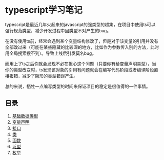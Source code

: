 # typescript学习笔记

typescript是最近几年火起来的javascript的强类型的超集，在项目中使用ts可以强行规范类型，减少开发过程中因类型不对产生的bug。

在没有使用ts前，经常会遇到某个变量结构修改了，但是对于该变量的引用并没有全部改过来（可能在某些隐藏的比较深的地方，比如作为参数传入别的方法，此时用全局搜索搜不到）。导致上线后引发莫名bug。

而用上了ts之后你就会发现不必在担心这个问题（只要你有给变量声明类型），当你的类型改变时，ts发现该对象的引用有问题就会在编写代码阶段或者编译阶段直接报错，减少了隐形的类型错误产生。

总的来说，牺牲一点编写类型的时间来保证项目的稳定是很值得的一件事情。

## 目录

1. [基础数据类型](./typescript/1-基础数据类型.md)
2. [变量声明](./typescript/2-变量声明.md)
3. [接口](./typescript/3-接口.md)
4. [类](./typescript/4-类.md)
5. [函数](./typescript/5-函数.md)
6. [泛型](./typescript/6-泛型.md)
7. [枚举](./typescript/7-枚举.md)